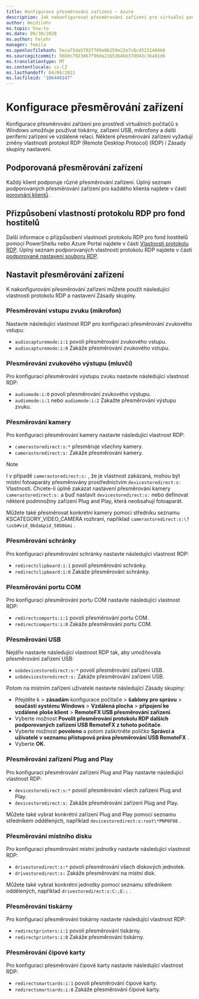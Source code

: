 ```yaml
---
title: Konfigurace přesměrování zařízení – Azure
description: Jak nakonfigurovat přesměrování zařízení pro virtuální počítač s Windows
author: Heidilohr
ms.topic: how-to
ms.date: 09/30/2020
ms.author: helohr
manager: femila
ms.openlocfilehash: 5eca75da57027789a06259e22e7c6cd5231404b6
ms.sourcegitcommit: 56b0c7923d67f96da21653b4bb37d943c36a81d6
ms.translationtype: MT
ms.contentlocale: cs-CZ
ms.lasthandoff: 04/06/2021
ms.locfileid: "106448147"
---
```

# <a name="configure-device-redirections"></a>Konfigurace přesměrování zařízení

Konfigurace přesměrování zařízení pro prostředí virtuálních počítačů s Windows umožňuje používat tiskárny, zařízení USB, mikrofony a další periferní zařízení ve vzdálené relaci. Některé přesměrování zařízení vyžadují změny vlastností protokol RDP (Remote Desktop Protocol) (RDP) i Zásady skupiny nastavení.

## <a name="supported-device-redirections"></a>Podporovaná přesměrování zařízení

Každý klient podporuje různé přesměrování zařízení. Úplný seznam podporovaných přesměrování zařízení pro každého klienta najdete v části [porovnání klientů](/windows-server/remote/remote-desktop-services/clients/remote-desktop-app-compare) .

## <a name="customizing-rdp-properties-for-a-host-pool"></a>Přizpůsobení vlastností protokolu RDP pro fond hostitelů

Další informace o přizpůsobení vlastností protokolu RDP pro fond hostitelů pomocí PowerShellu nebo Azure Portal najdete v části [Vlastnosti protokolu RDP](customize-rdp-properties.md). Úplný seznam podporovaných vlastností protokolu RDP najdete v části [podporované nastavení souboru RDP](/windows-server/remote/remote-desktop-services/clients/rdp-files?context=%2fazure%2fvirtual-desktop%2fcontext%2fcontext).

## <a name="setup-device-redirections"></a>Nastavit přesměrování zařízení

K nakonfigurování přesměrování zařízení můžete použít následující vlastnosti protokolu RDP a nastavení Zásady skupiny.

### <a name="audio-input-microphone-redirection"></a>Přesměrování vstupu zvuku (mikrofon)

Nastavte následující vlastnost RDP pro konfiguraci přesměrování zvukového vstupu:

- `audiocapturemode:i:1` povolí přesměrování zvukového vstupu.
- `audiocapturemode:i:0` Zakáže přesměrování zvukového vstupu.

### <a name="audio-output-speaker-redirection"></a>Přesměrování zvukového výstupu (mluvčí)

Pro konfiguraci přesměrování výstupu zvuku nastavte následující vlastnost RDP:

- `audiomode:i:0` povolí přesměrování zvukového výstupu.
- `audiomode:i:1` nebo `audiomode:i:2` Zakažte přesměrování výstupu zvuku.

### <a name="camera-redirection"></a>Přesměrování kamery

Pro konfiguraci přesměrování kamery nastavte následující vlastnost RDP:

- `camerastoredirect:s:*` přesměruje všechny kamery.
- `camerastoredirect:s:` Zakáže přesměrování kamery.

>[!NOTE]
>I v případě `camerastoredirect:s:` , že je vlastnost zakázaná, mohou být místní fotoaparáty přesměrovány prostřednictvím `devicestoredirect:s:` Vlastnosti. Chcete-li úplně zakázat nastavení přesměrování kamery `camerastoredirect:s:` a buď nastavit `devicestoredirect:s:` nebo definovat některé podmnožiny zařízení Plug and Play, která neobsahují fotoaparát.

Můžete také přesměrovat konkrétní kamery pomocí středníku seznamu KSCATEGORY_VIDEO_CAMERA rozhraní, například `camerastoredirect:s:\?\usb#vid_0bda&pid_58b0&mi` . 

### <a name="clipboard-redirection"></a>Přesměrování schránky

Pro konfiguraci přesměrování schránky nastavte následující vlastnost RDP:

- `redirectclipboard:i:1` povolí přesměrování schránky.
- `redirectclipboard:i:0` Zakáže přesměrování schránky.

### <a name="com-port-redirections"></a>Přesměrování portu COM

Pro konfiguraci přesměrování portu COM nastavte následující vlastnost RDP:

- `redirectcomports:i:1` povolí přesměrování portu COM.
- `redirectcomports:i:0` Zakáže přesměrování portu COM.

### <a name="usb-redirection"></a>Přesměrování USB

Nejdřív nastavte následující vlastnost RDP tak, aby umožňovala přesměrování zařízení USB:

- `usbdevicestoredirect:s:*` povolí přesměrování zařízení USB.
- `usbdevicestoredirect:s:` Zakáže přesměrování zařízení USB.

Potom na místním zařízení uživatele nastavte následující Zásady skupiny:

- Přejděte k   >  **zásadám** konfigurace počítače >  **šablony pro správu**  >  **součásti systému Windows**  >  **Vzdálená plocha**  >  **připojení ke vzdálené ploše klient**  >  **RemoteFX USB přesměrování zařízení**.
- Vyberte možnost **Povolit přesměrování protokolu RDP dalších podporovaných zařízení USB RemoteFX z tohoto počítače**.
- Vyberte možnost **povoleno** a potom zaškrtněte políčko **Správci a uživatelé v seznamu přístupová práva přesměrování USB RemoteFX** .
- Vyberte **OK**.

### <a name="plug-and-play-device-redirection"></a>Přesměrování zařízení Plug and Play

Pro konfiguraci přesměrování zařízení Plug and Play nastavte následující vlastnost RDP:

- `devicestoredirect:s:*` povolí přesměrování všech zařízení Plug and Play.
- `devicestoredirect:s:` Zakáže přesměrování zařízení Plug and Play.

Můžete také vybrat konkrétní zařízení Plug and Play pomocí seznamu středníkem oddělených, například `devicestoredirect:s:root\*PNP0F08` .

### <a name="local-drive-redirection"></a>Přesměrování místního disku

Pro konfiguraci přesměrování místní jednotky nastavte následující vlastnost RDP:

- `drivestoredirect:s:*` povolí přesměrování všech diskových jednotek.
- `drivestoredirect:s:` Zakáže přesměrování na místní disk.

Můžete také vybrat konkrétní jednotky pomocí seznamu středníkem oddělených, například `drivestoredirect:s:C:;E:;` .

### <a name="printer-redirection"></a>Přesměrování tiskárny

Pro konfiguraci přesměrování tiskárny nastavte následující vlastnost RDP:

- `redirectprinters:i:1` povolí přesměrování tiskárny.
- `redirectprinters:i:0` Zakáže přesměrování tiskárny.

### <a name="smart-card-redirection"></a>Přesměrování čipové karty

Pro konfiguraci přesměrování čipové karty nastavte následující vlastnost RDP:

- `redirectsmartcards:i:1` povolí přesměrování čipové karty.
- `redirectsmartcards:i:0` Zakáže přesměrování čipové karty.